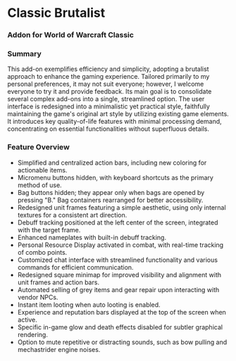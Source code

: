 # Classic Brutalist

### Addon for World of Warcraft Classic

### Summary
This add-on exemplifies efficiency and simplicity, adopting a brutalist approach to enhance the gaming experience. Tailored primarily to my personal preferences, it may not suit everyone; however, I welcome everyone to try it and provide feedback. Its main goal is to consolidate several complex add-ons into a single, streamlined option. The user interface is redesigned into a minimalistic yet practical style, faithfully maintaining the game's original art style by utilizing existing game elements. It introduces key quality-of-life features with minimal processing demand, concentrating on essential functionalities without superfluous details.

### Feature Overview
- Simplified and centralized action bars, including new coloring for actionable items.
- Micromenu buttons hidden, with keyboard shortcuts as the primary method of use.
- Bag buttons hidden; they appear only when bags are opened by pressing "B." Bag containers rearranged for better accessibility.
- Redesigned unit frames featuring a simple aesthetic, using only internal textures for a consistent art direction.
- Debuff tracking positioned at the left center of the screen, integrated with the target frame.
- Enhanced nameplates with built-in debuff tracking.
- Personal Resource Display activated in combat, with real-time tracking of combo points.
- Customized chat interface with streamlined functionality and various commands for efficient communication.
- Redesigned square minimap for improved visibility and alignment with unit frames and action bars.
- Automated selling of grey items and gear repair upon interacting with vendor NPCs.
- Instant item looting when auto looting is enabled.
- Experience and reputation bars displayed at the top of the screen when active.
- Specific in-game glow and death effects disabled for subtler graphical rendering.
- Option to mute repetitive or distracting sounds, such as bow pulling and mechastrider engine noises.